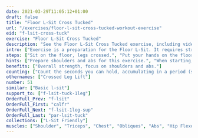 ```yaml
---
date: 2021-03-29T11:05:12+01:00
draft: false
title: "Floor L-Sit Cross Tucked"
url: "/exercises/floor-l-sit-cross-tucked-workout-exercise"
eid: "f-lsit-cross-tuck"
exercise: "Floor L-Sit Cross Tucked"
description: "See the Floor L-Sit Cross Tucked exercise, including video demonstration, instructions on how-to perform, benefits, activated body parts and related exercises."
intro: ["Exercise is a preparation for the Floor L-Sit. It requires strong shoulders and abs, although other muscles are also involved."]
steps: ["Sit on the floor, legs crossed.", "Put your hands on the floor, near the hips.", "Press your shoulders down with your arms straight so that the hips stays of the ground.", "While pressing shoulders down, your head should be as far as possible from the shoulders.", "Raise your knees enough to have your feet off the ground."]
hints: ["Prepare shoulders and abs for this exercise.", "When starting, to be able to hold the position for a few seconds is already a great exercise.", "Exercise is easier in a hard ground such as rock or cement, opposite to a soft ground such as a grass field."]
benefits: ["Overall strength, focus on shoulders and abs."]
counting: ["Count the seconds you can hold, accumulating in a period (session, day, week).", "Set an accumulated goal for a workout session, say 60 seconds, and do the necessary repetitions to reach that goal.", "Perform this every time you sit on the floor, using a given time that is either increased or maintained."]
othernames: ["Crossed Leg Lift"]
number: 51
similar: ["Basic l-sit"]
support_to: ["f-lsit-tuck-1leg"]
OrderFull_Prev: "f-lsit"
OrderFull_First: "calfr"
OrderFull_Next: "f-lsit-1leg-sup"
OrderFull_Last: "par-lsit-tuck"
collections: ["L-Sit Friendly"]
muscles: ["Shoulder", "Triceps", "Chest", "Obliques", "Abs", "Hip Flexor", "Quads"]
---
```

